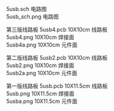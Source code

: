 5usb.sch 电路图  
5usb_sch.png 电路图  

第三版线路板
5usb4.pcb 10X10cm 线路板    
5usb4.png  10X10cm 焊接面  
5usb4a.png  10X10cm 元件面  

第二版线路板
5usb2.pcb 10X10cm 线路板    
5usb2.png  10X10cm 焊接面  
5usb2a.png  10X10cm 元件面  

第一版线路板
5usb.pcb  10X11.5cm 线路板   
5usb.png  10X11.5cm 焊接面  
5usba.png  10X11.5cm 元件面  
